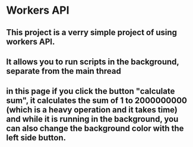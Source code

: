 # Workers API

## This project is a verry simple project of using workers API. 
## It allows you to run scripts in the background, separate from the main thread
## in this page if you click the button "calculate sum", it calculates the sum of 1 to 2000000000 (which is a heavy operation and it takes time) and while it is running in the background, you can also change the background color with the left side button. 
